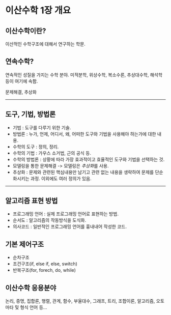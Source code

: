 # 이산수학 1장 개요

## 이산수학이란?
이산적인 수학구조에 대해서 연구하는 학문.


## 연속수학?
연속적인 성질을 가지는 수학 분야. 미적분학, 위상수학, 복소수론, 추상대수학, 해석학 등이 여기에 속함.

문제해결, 추상화

-----

## 도구, 기법, 방법론
- 기법 : 도구를 다루기 위한 기술.
- 방법론 : 누가, 언제, 어디서, 왜, 어떠한 도구와 기법을 사용해야 하는가에 대한 내용.
- 수학의 도구 : 정의, 정리.
- 수학의 기법 : 가우스 소거법, 근의 공식 등. 
- 수학의 방법론 : 상황에 따라 가장 효과적이고 효율적인 도구와 기법을 선택하는 것.
- 모델링을 통한 문제해결 -> 모델링은 *추상화*를 사용.
- 추상화 : 문제와 관련된 핵심내용만 남기고 관련 없는 내용을 생략하여 문제를 단순화시키는 과정. 이외에도 여러 정의가 있음.

-----

## 알고리즘 표현 방법
- 프로그래밍 언어 : 실제 프로그래밍 언어로 표현하는 방법.
- 순서도 : 알고리즘의 작동방식을 도식화.
- 의사코드 : 일반적인 프로그래밍 언어를 흉내내어 작성한 코드.

## 기본 제어구조
- 순차구조
- 조건구조(if, else if, else, switch)
- 반복구조(for, forech, do, while)

## 이산수학 응용분야
논리, 증명, 집합론, 행렬, 관계, 함수, 부울대수, 그래프, 트리, 조합이론, 알고리즘, 오토마타 및 형식 언어 등...

